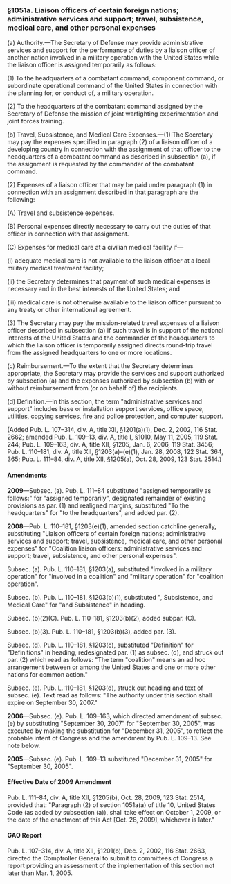 ### §1051a. Liaison officers of certain foreign nations; administrative services and support; travel, subsistence, medical care, and other personal expenses ###

(a) Authority.—The Secretary of Defense may provide administrative services and support for the performance of duties by a liaison officer of another nation involved in a military operation with the United States while the liaison officer is assigned temporarily as follows:

(1) To the headquarters of a combatant command, component command, or subordinate operational command of the United States in connection with the planning for, or conduct of, a military operation.

(2) To the headquarters of the combatant command assigned by the Secretary of Defense the mission of joint warfighting experimentation and joint forces training.

(b) Travel, Subsistence, and Medical Care Expenses.—(1) The Secretary may pay the expenses specified in paragraph (2) of a liaison officer of a developing country in connection with the assignment of that officer to the headquarters of a combatant command as described in subsection (a), if the assignment is requested by the commander of the combatant command.

(2) Expenses of a liaison officer that may be paid under paragraph (1) in connection with an assignment described in that paragraph are the following:

(A) Travel and subsistence expenses.

(B) Personal expenses directly necessary to carry out the duties of that officer in connection with that assignment.

(C) Expenses for medical care at a civilian medical facility if—

(i) adequate medical care is not available to the liaison officer at a local military medical treatment facility;

(ii) the Secretary determines that payment of such medical expenses is necessary and in the best interests of the United States; and

(iii) medical care is not otherwise available to the liaison officer pursuant to any treaty or other international agreement.

(3) The Secretary may pay the mission-related travel expenses of a liaison officer described in subsection (a) if such travel is in support of the national interests of the United States and the commander of the headquarters to which the liaison officer is temporarily assigned directs round-trip travel from the assigned headquarters to one or more locations.

(c) Reimbursement.—To the extent that the Secretary determines appropriate, the Secretary may provide the services and support authorized by subsection (a) and the expenses authorized by subsection (b) with or without reimbursement from (or on behalf of) the recipients.

(d) Definition.—In this section, the term "administrative services and support" includes base or installation support services, office space, utilities, copying services, fire and police protection, and computer support.

(Added Pub. L. 107–314, div. A, title XII, §1201(a)(1), Dec. 2, 2002, 116 Stat. 2662; amended Pub. L. 109–13, div. A, title I, §1010, May 11, 2005, 119 Stat. 244; Pub. L. 109–163, div. A, title XII, §1205, Jan. 6, 2006, 119 Stat. 3456; Pub. L. 110–181, div. A, title XII, §1203(a)–(e)(1), Jan. 28, 2008, 122 Stat. 364, 365; Pub. L. 111–84, div. A, title XII, §1205(a), Oct. 28, 2009, 123 Stat. 2514.)

#### Amendments ####

**2009**—Subsec. (a). Pub. L. 111–84 substituted "assigned temporarily as follows:" for "assigned temporarily", designated remainder of existing provisions as par. (1) and realigned margins, substituted "To the headquarters" for "to the headquarters", and added par. (2).

**2008**—Pub. L. 110–181, §1203(e)(1), amended section catchline generally, substituting "Liaison officers of certain foreign nations; administrative services and support; travel, subsistence, medical care, and other personal expenses" for "Coalition liaison officers: administrative services and support; travel, subsistence, and other personal expenses".

Subsec. (a). Pub. L. 110–181, §1203(a), substituted "involved in a military operation" for "involved in a coalition" and "military operation" for "coalition operation".

Subsec. (b). Pub. L. 110–181, §1203(b)(1), substituted ", Subsistence, and Medical Care" for "and Subsistence" in heading.

Subsec. (b)(2)(C). Pub. L. 110–181, §1203(b)(2), added subpar. (C).

Subsec. (b)(3). Pub. L. 110–181, §1203(b)(3), added par. (3).

Subsec. (d). Pub. L. 110–181, §1203(c), substituted "Definition" for "Definitions" in heading, redesignated par. (1) as subsec. (d), and struck out par. (2) which read as follows: "The term "coalition" means an ad hoc arrangement between or among the United States and one or more other nations for common action."

Subsec. (e). Pub. L. 110–181, §1203(d), struck out heading and text of subsec. (e). Text read as follows: "The authority under this section shall expire on September 30, 2007."

**2006**—Subsec. (e). Pub. L. 109–163, which directed amendment of subsec. (e) by substituting "September 30, 2007" for "September 30, 2005", was executed by making the substitution for "December 31, 2005", to reflect the probable intent of Congress and the amendment by Pub. L. 109–13. See note below.

**2005**—Subsec. (e). Pub. L. 109–13 substituted "December 31, 2005" for "September 30, 2005".

#### Effective Date of 2009 Amendment ####

Pub. L. 111–84, div. A, title XII, §1205(b), Oct. 28, 2009, 123 Stat. 2514, provided that: "Paragraph (2) of section 1051a(a) of title 10, United States Code (as added by subsection (a)), shall take effect on October 1, 2009, or the date of the enactment of this Act [Oct. 28, 2009], whichever is later."

#### GAO Report ####

Pub. L. 107–314, div. A, title XII, §1201(b), Dec. 2, 2002, 116 Stat. 2663, directed the Comptroller General to submit to committees of Congress a report providing an assessment of the implementation of this section not later than Mar. 1, 2005.